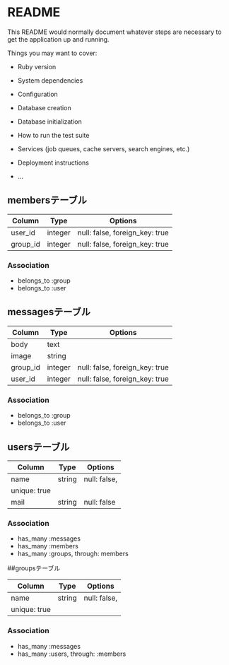 # README

This README would normally document whatever steps are necessary to get the
application up and running.

Things you may want to cover:

* Ruby version

* System dependencies

* Configuration

* Database creation

* Database initialization

* How to run the test suite

* Services (job queues, cache servers, search engines, etc.)

* Deployment instructions

* ...

## membersテーブル

|Column|Type|Options|
|------|----|-------|
|user_id|integer|null: false, foreign_key: true|
|group_id|integer|null: false, foreign_key: true|

### Association
- belongs_to :group
- belongs_to :user

## messagesテーブル

|Column|Type|Options|
|------|----|-------|
|body|text|
|image|string|
|group_id|integer|null: false, foreign_key: true|
|user_id|integer|null: false, foreign_key: true|

### Association
- belongs_to :group
- belongs_to :user

## usersテーブル

|Column|Type|Options|
|------|----|-------|
|name|string|null: false, 
unique: true|
|mail|string|null: false|

### Association
- has_many :messages
- has_many :members
- has_many :groups, through: members

##groupsテーブル

|Column|Type|Options|
|------|----|-------|
|name|string|null: false, 
unique: true|

### Association
- has_many :messages
- has_many :users, through: :members







